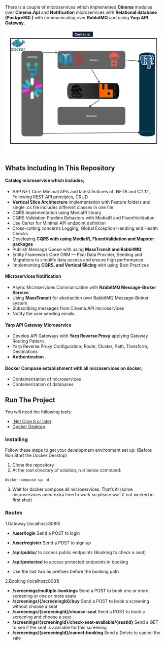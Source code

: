 There is a couple of microservices which implemented **Cinema** modules over **Cinema.Api** and **Notification** microservices with **Relational database (PostgreSQL)** with communicating over **RabbitMQ** and using **Yarp API Gateway**.

![microservices](https://github.com/mexirica/Cinema/blob/master/cinemasystem.drawio.png)


## Whats Including In This Repository

#### Catalog microservice which includes; 
* ASP.NET Core Minimal APIs and latest features of .NET8 and C# 12, Following REST API principles, CRUD
* **Vertical Slice Architecture** implementation with Feature folders and single .cs file includes different classes in one file
* CQRS implementation using MediatR library
* CQRS Validation Pipeline Behaviors with MediatR and FluentValidation
* Use Carter for Minimal API endpoint definition
* Cross-cutting concerns Logging, Global Exception Handling and Health Checks
* Developing **CQRS with using MediatR, FluentValidation and Mapster packages**
* Publish Message Queue with using **MassTransit and RabbitMQ**
* Entity Framework Core ORM — Psql Data Provider, Seeding and Migrations to simplify data access and ensure high performance
* Implementing **CQRS, and Vertical Slicing** with using Best Practices

#### Microservices Notification
* Async Microservices Communication with **RabbitMQ Message-Broker Service**
* Using **MassTransit** for abstraction over RabbitMQ Message-Broker system
* Subscribing messages from Cinema.API microservices	
* Notify the user sending emails.
	
#### Yarp API Gateway Microservice
* Develop API Gateways with **Yarp Reverse Proxy** applying Gateway Routing Pattern
* Yarp Reverse Proxy Configuration; Route, Cluster, Path, Transform, Destinations
* **Authentication**

#### Docker Compose establishment with all microservices on docker;
* Containerization of microservices
* Containerization of databases

## Run The Project
You will need the following tools:

* [.Net Core 8 or later](https://dotnet.microsoft.com/download/dotnet-core/8)
* [Docker Desktop](https://www.docker.com/products/docker-desktop)

### Installing
Follow these steps to get your development environment set up: (Before Run Start the Docker Desktop)
1. Clone the repository
2. At the root directory of solution, run below command:
```csharp
docker-compose up -d
```

3. Wait for docker compose all microservices. That’s it! (some microservices need extra time to work so please wait if not worked in first shut)

### Routes
1.Gateway (localhost:8080)
* **/user/login** Send a POST to login
* **/user/register** Send a POST to sign up 
* **/api/public/** to access public endpoints (Booking to check a seat)
* **/api/protected** to access protected endpoints in booking

* Use the last two as prefixes before the booking path

2.Booking (localhost:8081)
* **/screenings/multiple-bookings** Send a POST to book one or more screening or one or more seats
* **/screenings/{/screeningId}/buy** Send a POST to book a screening without choose a seat
* **/screenings/{screeningId}/choose-seat** Send a POST to book a screening and choose a seat
* **/screenings/{screeningId}/check-seat-available/{seatId}** Send a GET to see if the seat is available for this screening
* **/screenings/{screeningId}/cancel-booking** Send a Delete to cancel the sale
